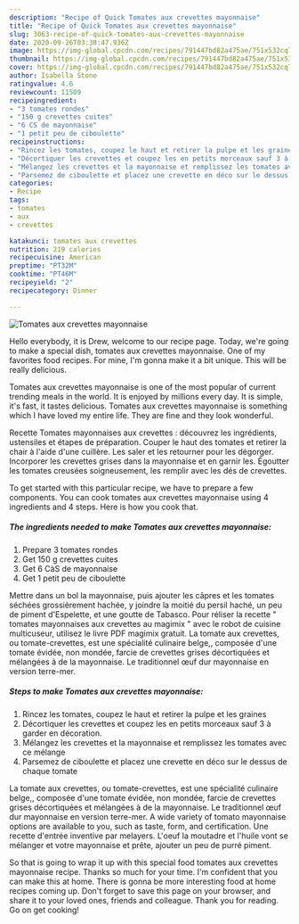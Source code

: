 ```yaml
---
description: "Recipe of Quick Tomates aux crevettes mayonnaise"
title: "Recipe of Quick Tomates aux crevettes mayonnaise"
slug: 3063-recipe-of-quick-tomates-aux-crevettes-mayonnaise
date: 2020-09-26T03:38:47.936Z
image: https://img-global.cpcdn.com/recipes/791447bd82a475ae/751x532cq70/tomates-aux-crevettes-mayonnaise-photo-principale-de-la-recette.jpg
thumbnail: https://img-global.cpcdn.com/recipes/791447bd82a475ae/751x532cq70/tomates-aux-crevettes-mayonnaise-photo-principale-de-la-recette.jpg
cover: https://img-global.cpcdn.com/recipes/791447bd82a475ae/751x532cq70/tomates-aux-crevettes-mayonnaise-photo-principale-de-la-recette.jpg
author: Isabella Stone
ratingvalue: 4.6
reviewcount: 11509
recipeingredient:
- "3 tomates rondes"
- "150 g crevettes cuites"
- "6 CS de mayonnaise"
- "1 petit peu de ciboulette"
recipeinstructions:
- "Rincez les tomates, coupez le haut et retirer la pulpe et les graines"
- "Décortiquer les crevettes et coupez les en petits morceaux sauf 3 à garder en décoration."
- "Mélangez les crevettes et la mayonnaise et remplissez les tomates avec ce mélange"
- "Parsemez de ciboulette et placez une crevette en déco sur le dessus de chaque tomate"
categories:
- Recipe
tags:
- tomates
- aux
- crevettes

katakunci: tomates aux crevettes 
nutrition: 219 calories
recipecuisine: American
preptime: "PT32M"
cooktime: "PT46M"
recipeyield: "2"
recipecategory: Dinner

---
```



![Tomates aux crevettes mayonnaise](https://img-global.cpcdn.com/recipes/791447bd82a475ae/751x532cq70/tomates-aux-crevettes-mayonnaise-photo-principale-de-la-recette.jpg)

Hello everybody, it is Drew, welcome to our recipe page. Today, we're going to make a special dish, tomates aux crevettes mayonnaise. One of my favorites food recipes. For mine, I'm gonna make it a bit unique. This will be really delicious.

Tomates aux crevettes mayonnaise is one of the most popular of current trending meals in the world. It is enjoyed by millions every day. It is simple, it's fast, it tastes delicious. Tomates aux crevettes mayonnaise is something which I have loved my entire life. They are fine and they look wonderful.

Recette Tomates mayonnaises aux crevettes : découvrez les ingrédients, ustensiles et étapes de préparation. Couper le haut des tomates et retirer la chair à l&#39;aide d&#39;une cuillère. Les saler et les retourner pour les dégorger. Incorporer les crevettes grises dans la mayonnaise et en garnir les. Égoutter les tomates creusées soigneusement, les remplir avec les dés de crevettes.


To get started with this particular recipe, we have to prepare a few components. You can cook tomates aux crevettes mayonnaise using 4 ingredients and 4 steps. Here is how you cook that.

<!--inarticleads1-->

##### The ingredients needed to make Tomates aux crevettes mayonnaise:

1. Prepare 3 tomates rondes
1. Get 150 g crevettes cuites
1. Get 6 CàS de mayonnaise
1. Get 1 petit peu de ciboulette


Mettre dans un bol la mayonnaise, puis ajouter les câpres et les tomates séchées grossièrement hachée, y joindre la moitié du persil haché, un peu de piment d&#39;Espelette, et une goutte de Tabasco. Pour réliser la recette &#34; tomates mayonnaises aux crevettes au magimix &#34; avec le robot de cuisine multicuseur, utilisez le livre PDF magimix gratuit. La tomate aux crevettes, ou tomate-crevettes, est une spécialité culinaire belge,, composée d&#39;une tomate évidée, non mondée, farcie de crevettes grises décortiquées et mélangées à de la mayonnaise. Le traditionnel œuf dur mayonnaise en version terre-mer. 

<!--inarticleads2-->

##### Steps to make Tomates aux crevettes mayonnaise:

1. Rincez les tomates, coupez le haut et retirer la pulpe et les graines
1. Décortiquer les crevettes et coupez les en petits morceaux sauf 3 à garder en décoration.
1. Mélangez les crevettes et la mayonnaise et remplissez les tomates avec ce mélange
1. Parsemez de ciboulette et placez une crevette en déco sur le dessus de chaque tomate


La tomate aux crevettes, ou tomate-crevettes, est une spécialité culinaire belge,, composée d&#39;une tomate évidée, non mondée, farcie de crevettes grises décortiquées et mélangées à de la mayonnaise. Le traditionnel œuf dur mayonnaise en version terre-mer. A wide variety of tomato mayonnaise options are available to you, such as taste, form, and certification. Une recette d&#39;entrée inventive par melayers. L&#39;oeuf la moutadre et l&#39;huile vont se mélanger et votre mayonnaise et prête, ajouter un peu de purré piment. 

So that is going to wrap it up with this special food tomates aux crevettes mayonnaise recipe. Thanks so much for your time. I'm confident that you can make this at home. There is gonna be more interesting food at home recipes coming up. Don't forget to save this page on your browser, and share it to your loved ones, friends and colleague. Thank you for reading. Go on get cooking!
